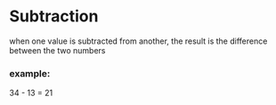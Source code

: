 # Subtraction

when one value is subtracted from another, the result is the difference between the two numbers

### example:
34 - 13 = 21
